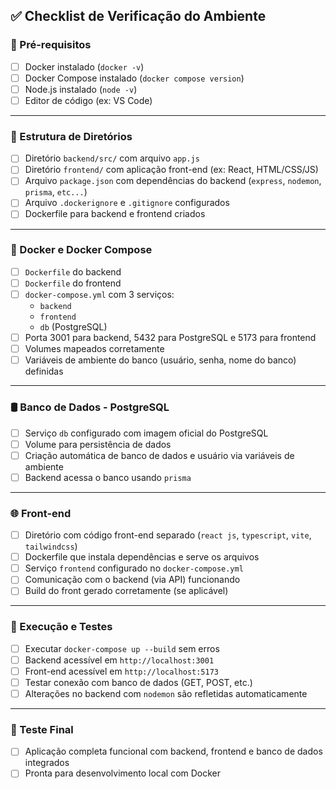 ## ✅ Checklist de Verificação do Ambiente  

### 🔧 Pré-requisitos
- [ ] Docker instalado (`docker -v`)
- [ ] Docker Compose instalado (`docker compose version`)
- [ ] Node.js instalado (`node -v`)
- [ ] Editor de código (ex: VS Code)

---

### 📁 Estrutura de Diretórios
- [ ] Diretório `backend/src/` com arquivo `app.js`
- [ ] Diretório `frontend/` com aplicação front-end (ex: React, HTML/CSS/JS)
- [ ] Arquivo `package.json` com dependências do backend (`express`, `nodemon`, `prisma`, `etc...`)
- [ ] Arquivo `.dockerignore` e `.gitignore` configurados
- [ ] Dockerfile para backend e frontend criados

---

### 🐳 Docker e Docker Compose
- [ ] `Dockerfile` do backend
- [ ] `Dockerfile` do frontend
- [ ] `docker-compose.yml` com 3 serviços:
  - `backend`
  - `frontend`
  - `db` (PostgreSQL)
- [ ] Porta 3001 para backend, 5432 para PostgreSQL e 5173 para frontend
- [ ] Volumes mapeados corretamente
- [ ] Variáveis de ambiente do banco (usuário, senha, nome do banco) definidas

---

### 🛢 Banco de Dados - PostgreSQL
- [ ] Serviço `db` configurado com imagem oficial do PostgreSQL
- [ ] Volume para persistência de dados
- [ ] Criação automática de banco de dados e usuário via variáveis de ambiente
- [ ] Backend acessa o banco usando `prisma`

---

### 🌐 Front-end
- [ ] Diretório com código front-end separado (`react js`, `typescript`, `vite`, `tailwindcss`)
- [ ] Dockerfile que instala dependências e serve os arquivos
- [ ] Serviço `frontend` configurado no `docker-compose.yml`
- [ ] Comunicação com o backend (via API) funcionando
- [ ] Build do front gerado corretamente (se aplicável)

---

### 🚀 Execução e Testes
- [ ] Executar `docker-compose up --build` sem erros
- [ ] Backend acessível em `http://localhost:3001`
- [ ] Front-end acessível em `http://localhost:5173`
- [ ] Testar conexão com banco de dados (GET, POST, etc.)
- [ ] Alterações no backend com `nodemon` são refletidas automaticamente

---

### 🧪 Teste Final
- [ ] Aplicação completa funcional com backend, frontend e banco de dados integrados
- [ ] Pronta para desenvolvimento local com Docker
